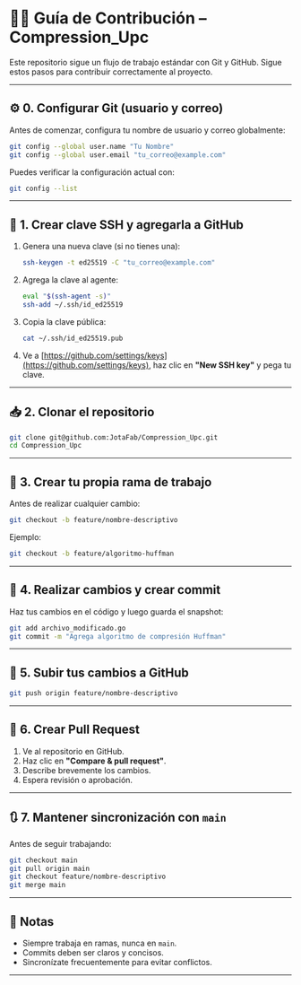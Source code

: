 # 🧑‍💻 Guía de Contribución – Compression\_Upc

Este repositorio sigue un flujo de trabajo estándar con Git y GitHub. Sigue estos pasos para contribuir correctamente al proyecto.

---

## ⚙️ 0. Configurar Git (usuario y correo)

Antes de comenzar, configura tu nombre de usuario y correo globalmente:

```bash
git config --global user.name "Tu Nombre"
git config --global user.email "tu_correo@example.com"
```

Puedes verificar la configuración actual con:

```bash
git config --list
```

---

## 🔐 1. Crear clave SSH y agregarla a GitHub

1. Genera una nueva clave (si no tienes una):

   ```bash
   ssh-keygen -t ed25519 -C "tu_correo@example.com"
   ```

2. Agrega la clave al agente:

   ```bash
   eval "$(ssh-agent -s)"
   ssh-add ~/.ssh/id_ed25519
   ```

3. Copia la clave pública:

   ```bash
   cat ~/.ssh/id_ed25519.pub
   ```

4. Ve a [https://github.com/settings/keys](https://github.com/settings/keys), haz clic en **"New SSH key"** y pega tu clave.

---

## 📥 2. Clonar el repositorio

```bash
git clone git@github.com:JotaFab/Compression_Upc.git
cd Compression_Upc
```

---

## 🌱 3. Crear tu propia rama de trabajo

Antes de realizar cualquier cambio:

```bash
git checkout -b feature/nombre-descriptivo
```

Ejemplo:

```bash
git checkout -b feature/algoritmo-huffman
```

---

## 💾 4. Realizar cambios y crear commit

Haz tus cambios en el código y luego guarda el snapshot:

```bash
git add archivo_modificado.go
git commit -m "Agrega algoritmo de compresión Huffman"
```

---

## 🚀 5. Subir tus cambios a GitHub

```bash
git push origin feature/nombre-descriptivo
```

---

## 🔄 6. Crear Pull Request

1. Ve al repositorio en GitHub.
2. Haz clic en **"Compare & pull request"**.
3. Describe brevemente los cambios.
4. Espera revisión o aprobación.

---

## 🔃 7. Mantener sincronización con `main`

Antes de seguir trabajando:

```bash
git checkout main
git pull origin main
git checkout feature/nombre-descriptivo
git merge main
```

---

## 📌 Notas

* Siempre trabaja en ramas, nunca en `main`.
* Commits deben ser claros y concisos.
* Sincronízate frecuentemente para evitar conflictos.

---
